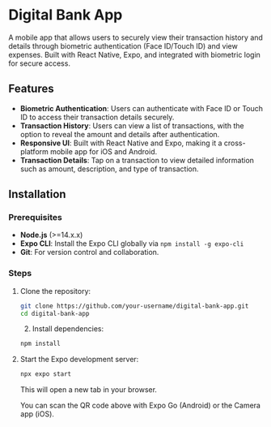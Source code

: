 # Digital Bank App

A mobile app that allows users to securely view their transaction history and details through biometric authentication (Face ID/Touch ID) and view expenses. Built with React Native, Expo, and integrated with biometric login for secure access.

## Features

- **Biometric Authentication**: Users can authenticate with Face ID or Touch ID to access their transaction details securely.
- **Transaction History**: Users can view a list of transactions, with the option to reveal the amount and details after authentication.
- **Responsive UI**: Built with React Native and Expo, making it a cross-platform mobile app for iOS and Android.
- **Transaction Details**: Tap on a transaction to view detailed information such as amount, description, and type of transaction.

## Installation

### Prerequisites

- **Node.js** (>=14.x.x)
- **Expo CLI**: Install the Expo CLI globally via `npm install -g expo-cli`
- **Git**: For version control and collaboration.

### Steps

1. Clone the repository:

   ```bash
   git clone https://github.com/your-username/digital-bank-app.git
   cd digital-bank-app
   ```

   2. Install dependencies:

   ```bash
   npm install

   ```

3. Start the Expo development server:

   ```bash
   npx expo start

   ```

   This will open a new tab in your browser.
   
   You can scan the QR code above with Expo Go (Android) or the Camera app (iOS).
